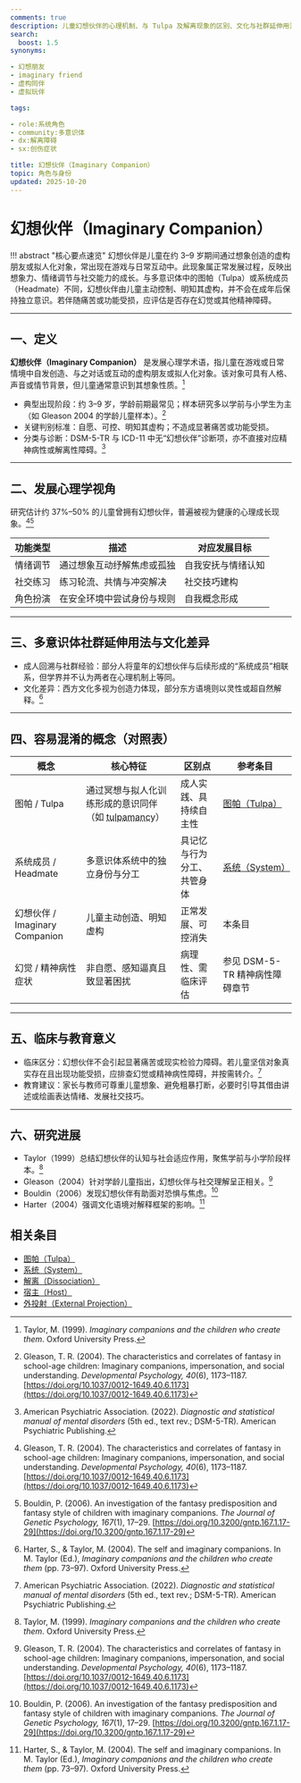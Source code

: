 ```yaml
---
comments: true
description: 儿童幻想伙伴的心理机制、与 Tulpa 及解离现象的区别、文化与社群延伸用法
search:
  boost: 1.5
synonyms:

- 幻想朋友
- imaginary friend
- 虚构同伴
- 虚拟玩伴

tags:

- role:系统角色
- community:多意识体
- dx:解离障碍
- sx:创伤症状

title: 幻想伙伴（Imaginary Companion）
topic: 角色与身份
updated: 2025-10-20
---
```


# 幻想伙伴（Imaginary Companion）

!!! abstract "核心要点速览"
    幻想伙伴是儿童在约 3–9 岁期间通过想象创造的虚构朋友或拟人化对象，常出现在游戏与日常互动中。此现象属正常发展过程，反映出想象力、情绪调节与社交能力的成长。与多意识体中的图帕（Tulpa）或系统成员（Headmate）不同，幻想伙伴由儿童主动控制、明知其虚构，并不会在成年后保持独立意识。若伴随痛苦或功能受损，应评估是否存在幻觉或其他精神障碍。

---

## 一、定义

**幻想伙伴（Imaginary Companion）** 是发展心理学术语，指儿童在游戏或日常情境中自发创造、与之对话或互动的虚构朋友或拟人化对象。该对象可具有人格、声音或情节背景，但儿童通常意识到其想象性质。[^taylor1999]

- 典型出现阶段：约 3–9 岁，学龄前期最常见；样本研究多以学前与小学生为主（如 Gleason 2004 的学龄儿童样本）。[^gleason2004]
- 关键判别标准：自愿、可控、明知其虚构；不造成显著痛苦或功能受损。
- 分类与诊断：DSM-5-TR 与 ICD-11 中无“幻想伙伴”诊断项，亦不直接对应精神病性或解离性障碍。[^apa2022]

---

## 二、发展心理学视角

研究估计约 37%–50% 的儿童曾拥有幻想伙伴，普遍被视为健康的心理成长现象。[^gleason2004][^bouldin2006]

| 功能类型 | 描述 | 对应发展目标 |
| ---- | ---- | ---- |
| 情绪调节 | 通过想象互动纾解焦虑或孤独 | 自我安抚与情绪认知 |
| 社交练习 | 练习轮流、共情与冲突解决 | 社交技巧建构 |
| 角色扮演 | 在安全环境中尝试身份与规则 | 自我概念形成 |

---

## 三、多意识体社群延伸用法与文化差异

- 成人回溯与社群经验：部分人将童年的幻想伙伴与后续形成的“系统成员”相联系，但学界并不认为两者在心理机制上等同。
- 文化差异：西方文化多视为创造力体现，部分东方语境则以灵性或超自然解释。[^harter2004]

---

## 四、容易混淆的概念（对照表）

| 概念 | 核心特征 | 区别点 | 参考条目 |
| --- | --- | --- | --- |
| 图帕 / Tulpa | 通过冥想与拟人化训练形成的意识同伴（如 <abbr title="图帕实践：以注意与表征训练拟人化心象">tulpamancy</abbr>） | 成人实践、具持续自主性 | [图帕（Tulpa）](Tulpa.md) |
| 系统成员 / Headmate | 多意识体系统中的独立身份与分工 | 具记忆与行为分工、共管身体 | [系统（System）](System.md) |
| 幻想伙伴 / Imaginary Companion | 儿童主动创造、明知虚构 | 正常发展、可控消失 | 本条目 |
| 幻觉 / 精神病性症状 | 非自愿、感知逼真且致显著困扰 | 病理性、需临床评估 | 参见 DSM-5-TR 精神病性障碍章节 |

---

## 五、临床与教育意义

- 临床区分：幻想伙伴不会引起显著痛苦或现实检验力障碍。若儿童坚信对象真实存在且出现功能受损，应排查幻觉或精神病性障碍，并按需转介。[^apa2022]
- 教育建议：家长与教师可尊重儿童想象、避免粗暴打断，必要时引导其借由讲述或绘画表达情绪、发展社交技巧。

---

## 六、研究进展

- Taylor（1999）总结幻想伙伴的认知与社会适应作用，聚焦学前与小学阶段样本。[^taylor1999]
- Gleason（2004）针对学龄儿童指出，幻想伙伴与社交理解呈正相关。[^gleason2004]
- Bouldin（2006）发现幻想伙伴有助面对恐惧与焦虑。[^bouldin2006]
- Harter（2004）强调文化语境对解释框架的影响。[^harter2004]

[^taylor1999]: Taylor, M. (1999). *Imaginary companions and the children who create them*. Oxford University Press.
[^gleason2004]: Gleason, T. R. (2004). The characteristics and correlates of fantasy in school-age children: Imaginary companions, impersonation, and social understanding. *Developmental Psychology, 40*(6), 1173–1187. [https://doi.org/10.1037/0012-1649.40.6.1173](https://doi.org/10.1037/0012-1649.40.6.1173)
[^bouldin2006]: Bouldin, P. (2006). An investigation of the fantasy predisposition and fantasy style of children with imaginary companions. *The Journal of Genetic Psychology, 167*(1), 17–29. [https://doi.org/10.3200/gntp.167.1.17-29](https://doi.org/10.3200/gntp.167.1.17-29)
[^harter2004]: Harter, S., & Taylor, M. (2004). The self and imaginary companions. In M. Taylor (Ed.), *Imaginary companions and the children who create them* (pp. 73–97). Oxford University Press.
[^veissiere2016]: Veissière, S. P. L. (2016). Varieties of tulpa experiences: Sentient imaginary friends, embodied joint-agents, and hypnotic social agents. *Anthropology of Consciousness, 27*(2), 213–239. [https://doi.org/10.1111/anoc.12062](https://doi.org/10.1111/anoc.12062)
[^apa2022]: American Psychiatric Association. (2022). *Diagnostic and statistical manual of mental disorders* (5th ed., text rev.; DSM-5-TR). American Psychiatric Publishing.

## 相关条目

- [图帕（Tulpa）](Tulpa.md)
- [系统（System）](System.md)
- [解离（Dissociation）](Dissociation.md)
- [宿主（Host）](Host.md)
- [外投射（External Projection）](External-Projection.md)
